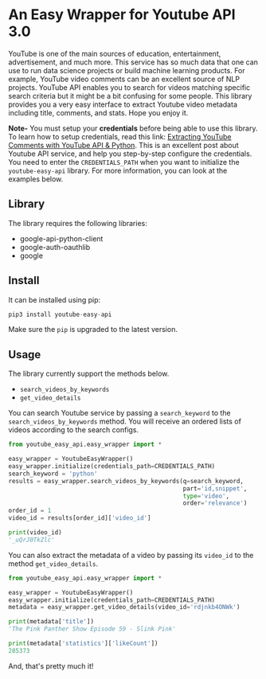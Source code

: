 # An Easy Wrapper for Youtube API 3.0
YouTube is one of the main sources of education, entertainment, advertisement, and much more. This service has so much 
data that one can use to run data science projects or build machine learning products. For example, YouTube video 
comments can be an excellent source of NLP projects. YouTube API enables you to search for videos matching specific 
search criteria but it might be a bit confusing for some people. This library provides you a very easy interface to 
extract Youtube video metadata including title, comments, and stats. Hope you enjoy it. 

**Note-** You must setup your **credentials** before being able to use this library. To learn how to setup credentials,
read this link: [Extracting YouTube Comments with YouTube API & Python](https://python.gotrained.com/youtube-api-extracting-comments/). 
This is an excellent post about Youtube API service, and help you step-by-step configure the credentials. You need to 
enter the `CREDENTIALS_PATH` when you want to initialize the `youtube-easy-api` library. For more information, you can 
look at the examples below.


## Library
The library requires the following libraries:

* google-api-python-client
* google-auth-oauthlib
* google

## Install

It can be installed using pip:
```python
pip3 install youtube-easy-api
```

Make sure the `pip` is upgraded to the latest version. 

## Usage

The library currently support the methods below.

* `search_videos_by_keywords`
* `get_video_details`

You can search Youtube service by passing a `search_keyword` to the `search_videos_by_keywords` method. You will 
receive an ordered lists of videos according to the search configs.

```python
from youtube_easy_api.easy_wrapper import *

easy_wrapper = YoutubeEasyWrapper()
easy_wrapper.initialize(credentials_path=CREDENTIALS_PATH)
search_keyword = 'python'
results = easy_wrapper.search_videos_by_keywords(q=search_keyword,
                                                 part='id,snippet',
                                                 type='video',
                                                 order='relevance')
order_id = 1
video_id = results[order_id]['video_id']

print(video_id)
'_uQrJ0TkZlc'
```

You can also extract the metadata of a video by passing its `video_id` to the method `get_video_details`. 

```python
from youtube_easy_api.easy_wrapper import *

easy_wrapper = YoutubeEasyWrapper()
easy_wrapper.initialize(credentials_path=CREDENTIALS_PATH)
metadata = easy_wrapper.get_video_details(video_id='rdjnkb4ONWk')

print(metadata['title']) 
'The Pink Panther Show Episode 59 - Slink Pink'

print(metadata['statistics']['likeCount'])
285373
```


And, that's pretty much it!

